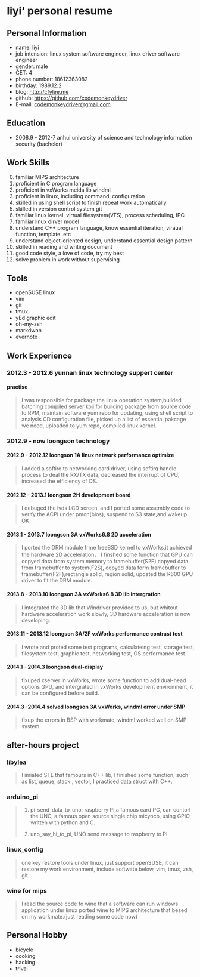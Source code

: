 # liyi‘ personal resume #

## Personal Information ##

* name:             liyi
* job intension:    linux system software engineer, linux driver software engineer
* gender:           male
* CET:              4
* phone number:     18612363082
* birthday:         1989.12.2
* blog:             http://cfylee.me
* github:           https://github.com/codemonkeydriver
* E-mail:           codemonkeydriver@gmail.com

## Education ##

* 2008.9 - 2012-7 anhui university of science and technology information security (bachelor)

## Work Skills ##

0.  familiar MIPS architecture
1.  proficient in C program language
2.  proficient in vxWorks meida lib windml
3.  proficient in linux, including command, configuration
4.  skilled in using shell script to finish repeat work automatically
5.  skilled in version control system git
6.  familiar linux kernel, virtual filesystem(VFS), process scheduling, IPC
7.  familiar linux dirver model
8.  understand C++ program language, know essential iteration, viraual function, template .etc
9.  understand object-oriented design, understand essential design pattern
10. skilled in reading and writing document
11. good code style, a love of code, try my best
12. solve problem in work without supervising

## Tools ##

* openSUSE linux
* vim
* git
* tmux
* yEd graphic edit
* oh-my-zsh
* markdwon
* evernote

## Work Experience ##

### 2012.3 - 2012.6 yunnan linux technology suppert center ###

#### practise ####

> I was responsible for package the linux operation system,builded batching compiled
> server koji for building package from source code to RPM, maintain software yum repo
> for updating, using shell script to analysis CD configuration file, picked up a list
> of essential pakcage we need, uploaded to yum repo, compiled linux kernel.

### 2012.9 - now loongson technology ###

#### 2012.9 - 2012.12 loongson 1A linux network performance optimize ####

> I added a softirq to networking card driver, using softirq handle process to deal
> the RX/TX data, decreased the interrupt of CPU, increased the efficiency of OS.

#### 2012.12 - 2013.1 loongson 2H development board #####

> I debuged the lvds LCD screen, and I ported some assembly code to verify the ACPI
> under pmon(bios), suspend to S3 state,and wakeup OK.

#### 2013.1 - 2013.7 loongson 3A vxWorks6.8 2D acceleration ####

> I ported the DRM module frme freeBSD kernel to vxWorks,it achieved the hardware 2D
> acceleration， I finshed some function that GPU can copyed data from system memory
> to framebuffer(S2F),copyed data from framebuffer to system(F2S), copyed data form
> framebuffer to framebuffer(F2F),rectangle solid, region solid, updated the R600 GPU
> driver to fit the DRM module.

#### 2013.8 - 2013.10 loongson 3A vxWorks6.8 3D lib intergration ####

> I integrated the 3D lib that Windriver provided to us, but whitout hardware acceleration
> work slowly, 3D hardware acceleration is now developing.

#### 2013.11 - 2013.12 loongson 3A/2F vxWorks performance contrast test ####

> I wrote and proted some test programs, calculateing test, storage test, filesystem
> test, graphic test, networking test, OS performance test.

#### 2014.1 - 2014.3 loongson dual-display ####

> fixuped xserver in vxWorks, wrote some function to add dual-head options GPU, and
> intergrated in vxWorks development environment, it can be configured before build.

#### 2014.3 -2014.4 solved loongson 3A vxWorks, windml error under SMP ####

> fixup the errors in BSP with workmate, windml worked well on SMP system.

## after-hours project ##

### libylea ###

>I imiated STL that famours in C++ lib, I finished some function, such as list, queue,
>stack , vector, I practiced data struct with C++.

### arduino_pi ###

>1. pi_send_data_to_uno, raspberry PI,a famous card PC, can contorl the UNO, a famous
>  open source single chip micyoco, using GPIO, written with python and C.
>
>2. uno_say_hi_to_pi, UNO send message to raspberry to PI.

### linux_config ###

>one key restore tools under linux, just support openSUSE, it can restore my work
>environment, include softwate below, vim, tmux, zsh, git.

### wine for mips ###

>I read the source code fo wine that a software can run windows application under linux
>ported wine to MIPS architecture that besed on my workmate.(just reading some code now)

## Personal Hobby ##

* bicycle
* cooking
* hacking
* trival
